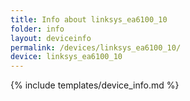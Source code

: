 ```yaml
---
title: Info about linksys_ea6100_10
folder: info
layout: deviceinfo
permalink: /devices/linksys_ea6100_10/
device: linksys_ea6100_10
---
```

{% include templates/device_info.md %}
